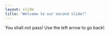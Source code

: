 ```yaml
---
layout: slide
title: "Welcome to our second slide!"
---
```

You shall not pass! 
Use the left arrow to go back!
